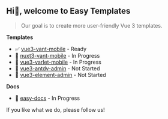 Hi👋, welcome to Easy Templates
---

> Our goal is to create more user-friendly Vue 3 templates. 

**Templates**

- ✅ [vue3-vant-mobile](https://github.com/easy-temps/vue3-vant-mobile) - Ready
- 🚧 [nuxt3-vant-mobile](https://github.com/easy-temps/nuxt3-vant-mobile) - In Progress
- 🚧 [vue3-varlet-mobile](https://github.com/easy-temps/vue3-varlet-mobile) - In Progress
- 💙 [vue3-antdv-admin](https://github.com/easy-temps/vue3-antdv-admin) - Not Started
- 💙 [vue3-element-admin](https://github.com/easy-temps/vue3-element-admin) - Not Started

**Docs**

- 🚧 [easy-docs](https://github.com/easy-temps/easy-docs) - In Progress

If you like what we do, please follow us!
